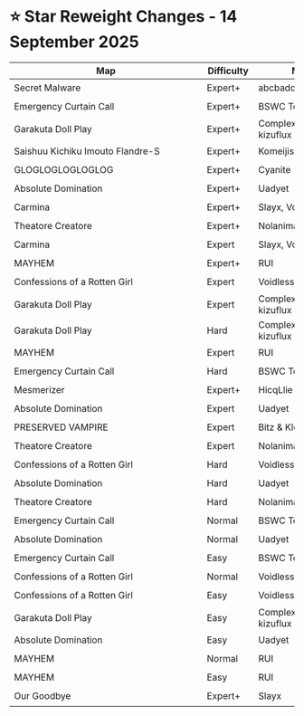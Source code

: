 # ⭐ Star Reweight Changes - 14 September 2025

| <div style="width:325px">Map</div> | <div style="width:75px">Difficulty</div> | <div style="width:200px">Mapper(s)</div> | <div style="width:175px">Star Rating Change</div> |
|-----|------------|-----------|---------------------------------------------------|
| Secret Malware | Expert+ | abcbadq, helloiamdaan | ⭐ 14.2 → ⭐ 14.1 |
| Emergency Curtain Call | Expert+ | BSWC Team | ⭐ 13.1 → ⭐ 13.76 |
| Garakuta Doll Play | Expert+ | ComplexFrequency & kizuflux | ⭐ 12.9 → ⭐ 12.85 |
| Saishuu Kichiku Imouto Flandre-S | Expert+ | Komeijisan051 | ⭐ 12.63 → ⭐ 12.81 |
| GLOGLOGLOGLOGLOG | Expert+ | Cyanite | ⭐ 12.31 → ⭐ 12.3 |
| Absolute Domination | Expert+ | Uadyet | ⭐ 11.76 → ⭐ 11.89 |
| Carmina | Expert+ | Slayx, Voytech & Aquaflee | ⭐ 11.72 → ⭐ 12.13 |
| Theatore Creatore | Expert+ | Nolanimations | ⭐ 11.32 → ⭐ 10.98 |
| Carmina | Expert | Slayx, Voytech & Aquaflee | ⭐ 11.3 → ⭐ 11.25 |
| MAYHEM | Expert+ | RUI | ⭐ 11.2 → ⭐ 10.77 |
| Confessions of a Rotten Girl | Expert | Voidless & shrado | ⭐ 11.18 → ⭐ 11.85 |
| Garakuta Doll Play | Expert | ComplexFrequency & kizuflux | ⭐ 10.77 → ⭐ 11.26 |
| Garakuta Doll Play | Hard | ComplexFrequency & kizuflux | ⭐ 9.71 → ⭐ 9.44 |
| MAYHEM | Expert | RUI | ⭐ 8.99 → ⭐ 8.19 |
| Emergency Curtain Call | Hard | BSWC Team | ⭐ 8.77 → ⭐ 8.17 |
| Mesmerizer | Expert+ | HicqLlie | ⭐ 8.57 → ⭐ 7.92 |
| Absolute Domination | Expert | Uadyet | ⭐ 8.47 → ⭐ 8.74 |
| PRESERVED VAMPIRE | Expert | Bitz & Klondike | ⭐ 8.31 → ⭐ 8.34 |
| Theatore Creatore | Expert | Nolanimations | ⭐ 8.14 → ⭐ 7.8 |
| Confessions of a Rotten Girl | Hard | Voidless & shrado | ⭐ 7.08 → ⭐ 8.6 |
| Absolute Domination | Hard | Uadyet | ⭐ 6.86 → ⭐ 7.19 |
| Theatore Creatore | Hard | Nolanimations | ⭐ 6.32 → ⭐ 6.11 |
| Emergency Curtain Call | Normal | BSWC Team | ⭐ 5.9 → ⭐ 6.89 |
| Absolute Domination | Normal | Uadyet | ⭐ 5.35 → ⭐ 5.87 |
| Emergency Curtain Call | Easy | BSWC Team | ⭐ 5.21 → ⭐ 6.58 |
| Confessions of a Rotten Girl | Normal | Voidless & shrado | ⭐ 5.18 → ⭐ 6.28 |
| Confessions of a Rotten Girl | Easy | Voidless & shrado | ⭐ 4.98 → ⭐ 5.94 |
| Garakuta Doll Play | Easy | ComplexFrequency & kizuflux | ⭐ 4.61 → ⭐ 4.53 |
| Absolute Domination | Easy | Uadyet | ⭐ 4.51 → ⭐ 5.02 |
| MAYHEM | Normal | RUI | ⭐ 4.49 → ⭐ 5.72 |
| MAYHEM | Easy | RUI | ⭐ 4.34 → ⭐ 4.94 |
| Our Goodbye | Expert+ | Slayx | ⭐ 4.28 → ⭐ 4.98 |